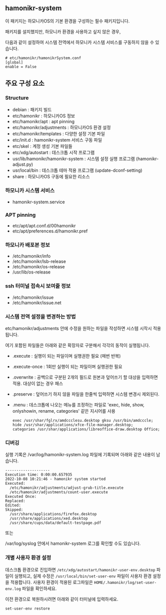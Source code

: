 ## hamonikr-system
이 패키지는 하모니카OS의 기본 환경을 구성하는 필수 패키지입니다.

패키지를 설치했지만, 하모니카 환경을 사용하고 싶지 않은 경우, 

다음과 같이 설정하여 시스템 전역에서 하모니카 시스템 서비스를 구동하지 않을 수 있습니다.

```
# etc/hamonikr/hamonikrSystem.conf
[global]
enable = False
```

## 주요 구성 요소

### Structure

- debian : 패키지 빌드
- etc/hamonikr : 하모니카OS 정보
- etc/hamonikr/apt : apt pinning
- etc/hamonikr/adjustments : 하모니카OS 환경 설정
- etc/hamonikr/templates : 다양한 설정 기본 파일
- etc/init.d : hamonikr-system 서비스 구동 파일
- etc/skel : 계정 생성 기본 파일들
- etc/xdg/autostart : 데스크톱 시작 프로그램
- usr/lib/hamonikr/hamonikr-system : 시스템 설정 실행 프로그램 (hamonikr-adjust.py)
- usr/local/bin : 데스크톱 테마 적용 프로그램 (update-dconf-setting)
- share : 하모니카OS 구동에 필요한 리소스

### 하모니카 시스템 서비스

- hamonikr-system.service

### APT pinning

- etc/apt/apt.conf.d/00hamonikr
- etc/apt/preferences.d/hamonikr.pref

### 하모니카 배포본 정보

- /etc/hamonikr/info
- /etc/hamonikr/lsb-release
- /etc/hamonikr/os-release
- /usr/lib/os-release

### ssh 터미널 접속시 보여줄 정보

- /etc/hamonikr/issue
- /etc/hamonikr/issue.net

### 시스템 전역 설정을 변경하는 방법

etc/hamonikr/adjustments 안에 수정을 원하는 파일을 작성하면 시스템 시작시 적용됩니다.

여기 포함된 파일들은 아래와 같은 확장자로 구분해서 각각의 동작이 실행됩니다.

 * .execute : 실행이 되는 파일이며 실행권한 필요 (매번 반복)
 * .execute-once : 1회만 실행이 되는 파일이며 실행권한 필요
 * .overwrite : 공백으로 구분된 2개의 필드로 원본과 덮어쓰기 할 대상을 입력하면 적용. 대상이 없는 경우 패스
 * .preserve : 덮어쓰기 하지 않을 파일을 한줄씩 입력하면 시스템 변경시 제외된다.
 * .menu : 데스크톱에 나오는 메뉴를 조정하는 파일로 'exec, hide, show, onlyshowin, rename, categories' 같은 지시어를 사용

    ```
    exec /usr/shar/fglrx/amdccclesu.desktop gksu /usr/bin/amdcccle;
    hide /usr/shar/applications/xfce-file-manager.desktop;
    categories /usr/shar/applications/libreoffice-draw.desktop Office;
    ```

### 디버깅
실행 기록은 /var/log/hamonikr-system.log 파일에 기록되며 아래와 같은 내용이 남습니다.
```
--------------------
Execution time: 0:00:00.657935
2022-10-08 10:21:46 - hamonikr system started
Executed:
  /etc/hamonikr/adjustments/adjust-grub-title.execute
  /etc/hamonikr/adjustments/count-user.execute
Executed Once:
Replaced:
Edited:
Skipped:
  /usr/share/applications/firefox.desktop
  /usr/share/applications/xed.desktop
  /usr/share/cups/data/default-testpage.pdf
```

또는

/var/log/syslog 안에서 hamonikr-system 로그를 확인할 수도 있습니다.

### 개별 사용자 환경 설정

데스크톱 환경으로 진입하면 `/etc/xdg/autostart/hamonikr-user-env.desktop` 파일이 실행되고, 
실제 수정은 `/usr/local/bin/set-user-env` 파일이 사용자 환경 설정을 적용합니다.
사용자 환경이 적용된 로그파일은 `HOME/.hamonikr/log/set-user-env.log` 파일을 확인하세요. 

이전 환경으로 복원하시려면 아래와 같이 터미널에 입력하세요.

```
set-user-env restore
```